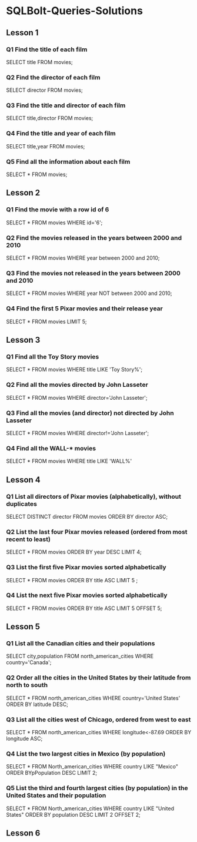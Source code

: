 # SQLBolt-Queries-Solutions

## Lesson 1

### Q1 Find the title of each film

SELECT title FROM movies;

### Q2 Find the director of each film 

SELECT director FROM movies;

### Q3 Find the title and director of each film

SELECT title,director FROM movies;

### Q4 Find the title and year of each film

SELECT title,year FROM movies;

### Q5 Find all the information about each film

SELECT * FROM movies;

## Lesson 2

### Q1 Find the movie with a row id of 6

SELECT * FROM movies WHERE id='6';

### Q2 Find the movies released in the years between 2000 and 2010 

SELECT * FROM movies WHERE year between 2000 and 2010;

### Q3 Find the movies not released in the years between 2000 and 2010

SELECT * FROM movies WHERE year NOT between 2000 and 2010;

### Q4 Find the first 5 Pixar movies and their release year

SELECT * FROM movies  LIMIT 5;

## Lesson 3

### Q1 Find all the Toy Story movies

SELECT * FROM movies WHERE title LIKE 'Toy Story%';

### Q2 Find all the movies directed by John Lasseter

SELECT * FROM movies WHERE director='John Lasseter';

### Q3 Find all the movies (and director) not directed by John Lasseter

SELECT * FROM movies WHERE director!='John Lasseter';

### Q4 Find all the WALL-* movies

SELECT * FROM movies WHERE title LIKE 'WALL%'

## Lesson 4

### Q1 List all directors of Pixar movies (alphabetically), without duplicates

SELECT DISTINCT director FROM movies ORDER BY director ASC;

### Q2 List the last four Pixar movies released (ordered from most recent to least)

SELECT * FROM movies ORDER BY year DESC LIMIT 4;

### Q3 List the first five Pixar movies sorted alphabetically

SELECT *  FROM movies ORDER BY title ASC LIMIT 5 ;

### Q4 List the next five Pixar movies sorted alphabetically

SELECT *  FROM movies ORDER BY title ASC LIMIT 5 OFFSET 5;

## Lesson 5  

### Q1 List all the Canadian cities and their populations

SELECT city,population FROM north_american_cities WHERE country='Canada';

### Q2 Order all the cities in the United States by their latitude from north to south

SELECT * FROM north_american_cities WHERE country='United States' ORDER BY latitude DESC;

### Q3 List all the cities west of Chicago, ordered from west to east

SELECT * FROM north_american_cities WHERE longitude<-87.69
ORDER BY longitude ASC;

### Q4 List the two largest cities in Mexico (by population)

SELECT * FROM North_american_cities WHERE country LIKE "Mexico"
ORDER BYpPopulation DESC LIMIT 2;

### Q5 List the third and fourth largest cities (by population) in the United States and their population

SELECT * FROM North_american_cities WHERE country LIKE "United States"
ORDER BY population DESC LIMIT 2 OFFSET 2;

## Lesson 6
